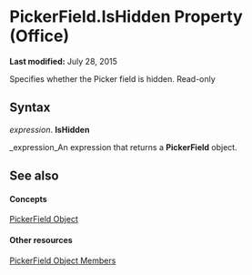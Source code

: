 
# PickerField.IsHidden Property (Office)

 **Last modified:** July 28, 2015

Specifies whether the Picker field is hidden. Read-only

## Syntax

 _expression_. **IsHidden**

 _expression_An expression that returns a  **PickerField** object.


## See also


#### Concepts


 [PickerField Object](f0491733-f8bb-aa8f-95ff-9e844696afe4.md)
#### Other resources


 [PickerField Object Members](8d64bb41-6d02-056a-2a76-f86d6713e584.md)
